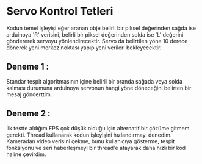# Servo Kontrol Tetleri
Kodun temel işleyişi eğer aranan obje belirli bir piksel değerinden sağda ise arduinoya 'R' verisini, belirli bir piksel değerinden solda ise 'L' değerini göndererek servoyu yönlendirecektir. Servo da belirtilen yöne 10 derece dönerek yeni merkez noktası yapıp yeni verileri bekleyecektir. 

## Deneme 1 :
Standar tespit algoritmasının içine belirli bir oranda sağada veya solda kalması durumuna arduinoya servonun hangi yöne döneceğini belirten bir mesaj gönderttim. 

## Deneme 2 :
İlk testte aldığım FPS çok düşük olduğu için alternatif bir çözüme gitmem gerekti. Thread kullanarak kodun işleyişini hızlandırmayı denedim. Kameradan video verisini çekme, bunu kullanıcıya gösterme, tespit fonksiyonu ve seri haberleşmeyi bir thread'e atayarak daha hızlı bir kod haline çevirdim. 
